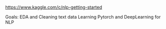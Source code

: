 https://www.kaggle.com/c/nlp-getting-started

Goals:
  EDA and Cleaning text data
  Learning Pytorch and DeepLearning for NLP
